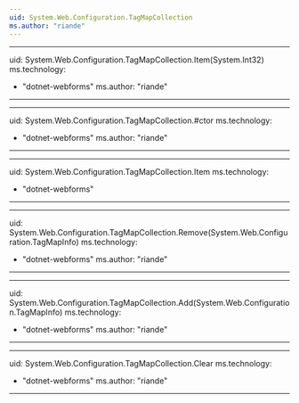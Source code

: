 ```yaml
---
uid: System.Web.Configuration.TagMapCollection
ms.author: "riande"
---
```


---
uid: System.Web.Configuration.TagMapCollection.Item(System.Int32)
ms.technology: 
  - "dotnet-webforms"
ms.author: "riande"
---

---
uid: System.Web.Configuration.TagMapCollection.#ctor
ms.technology: 
  - "dotnet-webforms"
ms.author: "riande"
---

---
uid: System.Web.Configuration.TagMapCollection.Item
ms.technology: 
  - "dotnet-webforms"
---

---
uid: System.Web.Configuration.TagMapCollection.Remove(System.Web.Configuration.TagMapInfo)
ms.technology: 
  - "dotnet-webforms"
ms.author: "riande"
---

---
uid: System.Web.Configuration.TagMapCollection.Add(System.Web.Configuration.TagMapInfo)
ms.technology: 
  - "dotnet-webforms"
ms.author: "riande"
---

---
uid: System.Web.Configuration.TagMapCollection.Clear
ms.technology: 
  - "dotnet-webforms"
ms.author: "riande"
---
